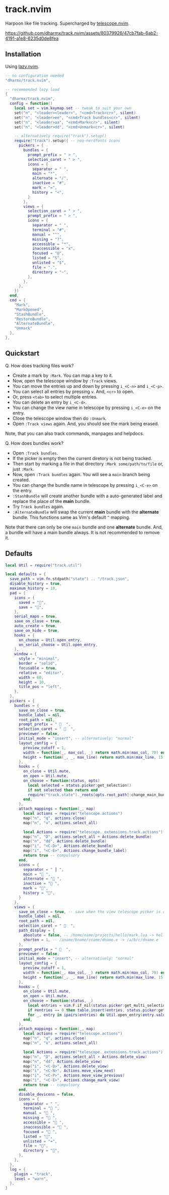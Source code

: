 # track.nvim

Harpoon like file tracking. Supercharged by [telescope.nvim](https:/github.com/nvim-telescope/telescope.nvim).

https://github.com/dharmx/track.nvim/assets/80379926/47cb7fab-6ab2-4191-a1e8-6235d0de8fea

## Installation

Using [lazy.nvim](https://github.com/folke/lazy.nvim).

```lua
-- no configuration needed
"dharmx/track.nvim",

-- recommended lazy load
{
  "dharmx/track.nvim",
  config = function()
    local set = vim.keymap.set -- tweak to suit your own
    set("n", "<leader><leader>", "<cmd>Track<cr>", silent)
    set("n", "<leader>ee", "<cmd>Track bundles<cr>", silent)
    set("n", "<leader>aa", "<cmd>Mark<cr>", silent)
    set("n", "<leader>dd", "<cmd>Unmark<cr>", silent)

    -- alternatively require("track").setup()
    require("track").setup({ -- non-nerdfonts icons
      pickers = {
        bundles = {
          prompt_prefix = " > ",
          selection_caret = " > ",
          icons = {
            separator = " ",
            main = "*",
            alternate = "/",
            inactive = "#",
            mark = "=",
            history = "<",
          }
        },
        views = {
          selection_caret = " > ",
          prompt_prefix = " > ",
          icons = {
            separator = " ",
            terminal = "#",
            manual = "^",
            missing = "?",
            accessible = "*",
            inaccessible = "x",
            focused = "@",
            listed = "S",
            unlisted = "$",
            file = ".",
            directory = "~",
          },
        },
      },
    })
  end,
  cmd = {
    "Mark",
    "MarkOpened",
    "StashBundle",
    "RestoreBundle",
    "AlternateBundle",
    "Unmark"
  },
},
```

## Quickstart

Q. How does tracking files work?

- Create a mark by `:Mark`. You can map a key to it.
- Now, open the telescope window by `:Track` views.
- You can move the entries up and down by pressing `i_<C-n>` and `i_<C-p>`.
- You can select all entries by pressing `v`. And, `<cr>` to open.
- Or, press `<tab>` to select multiple entries.
- You can delete an entry by `i_<C-d>`.
- You can change the view name in telescope by pressing `i_<C-e>` on the entry.
- Close the telescope window then do `:Unmark`.
- Open `:Track views` again. And, you should see the mark being erased.

Note, that you can also track commands, manpages and helpdocs.

Q. How does bundles work?

- Open `:Track bundles`.
- If the picker is empty then the current diretory is not being tracked.
- Then start by marking a file in that directory `:Mark some/path/to/file` or, just `:Mark`.
- Now, open `:Track bundles` again. You will see a `main` branch being created.
- You can change the bundle name in telescope by pressing `i_<C-e>` on the entry.
- `:StashBundle` will create another bundle with a auto-generated label and replace the place of the **main** bundle.
- Try `Track bundles` again.
- `:AlternateBundle` will swap the current **main** bundle with the **alternate** bundle. This functions same as Vim's
  default `^` mapping.

Note that there can only be one `main` bundle and one **alternate** bundle. And, a bundle will have a main bundle
always. It is not recommended to remove it.

## Defaults

```lua
local Util = require("track.util")

local defaults = {
  save_path = vim.fn.stdpath("state") .. "/track.json",
  disable_history = true,
  maximum_history = 10,
  pad = {
    icons = {
      saved = "",
      save = "",
    },
    serial_maps = true,
    save_on_close = true,
    auto_create = true,
    save_on_hide = true,
    hooks = {
      on_choose = Util.open_entry,
      on_serial_choose = Util.open_entry,
    },
    window = {
      style = "minimal",
      border = "solid",
      focusable = true,
      relative = "editor",
      width = 60,
      height = 10,
      title_pos = "left",
    },
  },
  pickers = {
    bundles = {
      save_on_close = true,
      bundle_label = nil,
      root_path = nil,
      prompt_prefix = "   ",
      selection_caret = "   ",
      previewer = false,
      initial_mode = "insert", -- alternatively: "normal"
      layout_config = {
        preview_cutoff = 1,
        width = function(_, max_col, _) return math.min(max_col, 70) end,
        height = function(_, _, max_line) return math.min(max_line, 15) end,
      },
      hooks = {
        on_close = Util.mute,
        on_open = Util.mute,
        on_choose = function(status, opts)
          local selected = status.picker:get_selection()
          if not selected then return end
          require("track.state")._roots[opts.root_path]:change_main_bundle(selected.value.label)
        end,
      },
      attach_mappings = function(_, map)
        local actions = require("telescope.actions")
        map("n", "q", actions.close)
        map("n", "v", actions.select_all)

        local Actions = require("telescope._extensions.track.actions")
        map("n", "D", actions.select_all + Actions.delete_bundle)
        map("n", "dd", Actions.delete_bundle)
        map("i", "<C-D>", Actions.delete_bundle)
        map("i", "<C-E>", Actions.change_bundle_label)
        return true -- compulsory
      end,
      icons = {
        separator = " ┃ ",
        main = " ",
        alternate = " ",
        inactive = " ",
        mark = "",
        history = "",
      }
    },
    views = {
      save_on_close = true, -- save when the view telescope picker is closed
      bundle_label = nil,
      root_path = nil,
      selection_caret = "   ",
      path_display = {
        absolute = false, -- /home/name/projects/hello/mark.lua -> hello/mark.lua
        shorten = 1, -- /aname/bname/cname/dname.e -> /a/b/c/dname.e
      },
      prompt_prefix = "   ",
      previewer = false,
      initial_mode = "insert", -- alternatively: "normal"
      layout_config = {
        preview_cutoff = 1,
        width = function(_, max_col, _) return math.min(max_col, 70) end,
        height = function(_, _, max_line) return math.min(max_line, 15) end,
      },
      hooks = {
        on_close = Util.mute,
        on_open = Util.mute,
        on_choose = function(status, _)
          local entries = vim.F.if_nil(status.picker:get_multi_selection(), {})
          if #entries == 0 then table.insert(entries, status.picker:get_selection()) end
          for _, entry in ipairs(entries) do Util.open_entry(entry.value.path) end
        end,
      },
      attach_mappings = function(_, map)
        local actions = require("telescope.actions")
        map("n", "q", actions.close)
        map("n", "v", actions.select_all)

        local Actions = require("telescope._extensions.track.actions")
        map("n", "D", actions.select_all + Actions.delete_view)
        map("n", "dd", Actions.delete_view)
        map("i", "<C-D>", Actions.delete_view)
        map("i", "<C-N>", Actions.move_view_next)
        map("i", "<C-P>", Actions.move_view_previous)
        map("i", "<C-E>", Actions.change_mark_view)
        return true -- compulsory
      end,
      disable_devicons = false,
      icons = {
        separator = " ",
        terminal = " ",
        manual = " ",
        missing = " ",
        accessible = " ",
        inaccessible = " ",
        focused = " ",
        listed = "",
        unlisted = "≖",
        file = "",
        directory = "",
      },
    },
  },
  log = {
    plugin = "track",
    level = "warn",
  },
}
```
